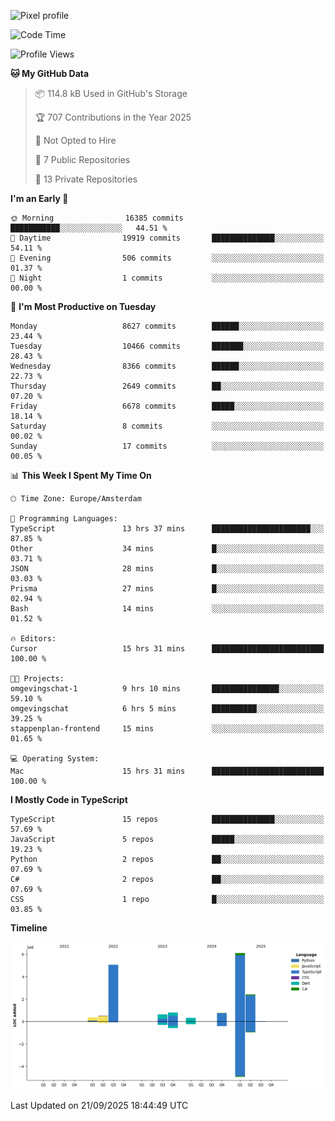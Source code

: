 ![Pixel profile](https://pixel-profile.vercel.app/api/github-stats?username=Atchferox&screen_effect=true&theme=rainbow
)


<!--START_SECTION:waka-->
![Code Time](http://img.shields.io/badge/Code%20Time-761%20hrs%2056%20mins-blue)

![Profile Views](http://img.shields.io/badge/Profile%20Views-1-blue)

**🐱 My GitHub Data** 

> 📦 114.8 kB Used in GitHub's Storage 
 > 
> 🏆 707 Contributions in the Year 2025
 > 
> 🚫 Not Opted to Hire
 > 
> 📜 7 Public Repositories 
 > 
> 🔑 13 Private Repositories 
 > 
**I'm an Early 🐤** 

```text
🌞 Morning                16385 commits       ███████████░░░░░░░░░░░░░░   44.51 % 
🌆 Daytime                19919 commits       ██████████████░░░░░░░░░░░   54.11 % 
🌃 Evening                506 commits         ░░░░░░░░░░░░░░░░░░░░░░░░░   01.37 % 
🌙 Night                  1 commits           ░░░░░░░░░░░░░░░░░░░░░░░░░   00.00 % 
```
📅 **I'm Most Productive on Tuesday** 

```text
Monday                   8627 commits        ██████░░░░░░░░░░░░░░░░░░░   23.44 % 
Tuesday                  10466 commits       ███████░░░░░░░░░░░░░░░░░░   28.43 % 
Wednesday                8366 commits        ██████░░░░░░░░░░░░░░░░░░░   22.73 % 
Thursday                 2649 commits        ██░░░░░░░░░░░░░░░░░░░░░░░   07.20 % 
Friday                   6678 commits        █████░░░░░░░░░░░░░░░░░░░░   18.14 % 
Saturday                 8 commits           ░░░░░░░░░░░░░░░░░░░░░░░░░   00.02 % 
Sunday                   17 commits          ░░░░░░░░░░░░░░░░░░░░░░░░░   00.05 % 
```


📊 **This Week I Spent My Time On** 

```text
🕑︎ Time Zone: Europe/Amsterdam

💬 Programming Languages: 
TypeScript               13 hrs 37 mins      ██████████████████████░░░   87.85 % 
Other                    34 mins             █░░░░░░░░░░░░░░░░░░░░░░░░   03.71 % 
JSON                     28 mins             █░░░░░░░░░░░░░░░░░░░░░░░░   03.03 % 
Prisma                   27 mins             █░░░░░░░░░░░░░░░░░░░░░░░░   02.94 % 
Bash                     14 mins             ░░░░░░░░░░░░░░░░░░░░░░░░░   01.52 % 

🔥 Editors: 
Cursor                   15 hrs 31 mins      █████████████████████████   100.00 % 

🐱‍💻 Projects: 
omgevingschat-1          9 hrs 10 mins       ███████████████░░░░░░░░░░   59.10 % 
omgevingschat            6 hrs 5 mins        ██████████░░░░░░░░░░░░░░░   39.25 % 
stappenplan-frontend     15 mins             ░░░░░░░░░░░░░░░░░░░░░░░░░   01.65 % 

💻 Operating System: 
Mac                      15 hrs 31 mins      █████████████████████████   100.00 % 
```

**I Mostly Code in TypeScript** 

```text
TypeScript               15 repos            ██████████████░░░░░░░░░░░   57.69 % 
JavaScript               5 repos             █████░░░░░░░░░░░░░░░░░░░░   19.23 % 
Python                   2 repos             ██░░░░░░░░░░░░░░░░░░░░░░░   07.69 % 
C#                       2 repos             ██░░░░░░░░░░░░░░░░░░░░░░░   07.69 % 
CSS                      1 repo              █░░░░░░░░░░░░░░░░░░░░░░░░   03.85 % 
```



**Timeline**

![Lines of Code chart](https://raw.githubusercontent.com/Atchferox/Atchferox/main/assets/bar_graph.png)


 Last Updated on 21/09/2025 18:44:49 UTC
<!--END_SECTION:waka-->
